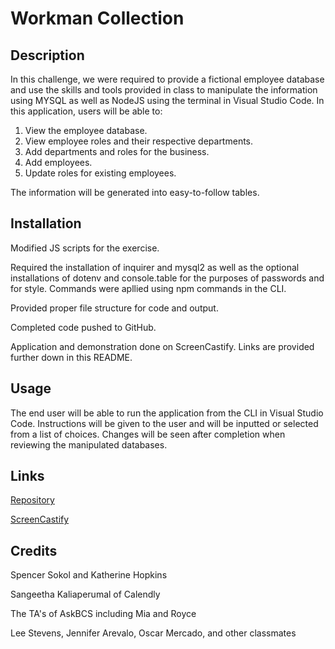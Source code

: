 # Workman Collection

## Description
In this challenge, we were required to provide a fictional employee database and use the skills and tools provided in class to manipulate the information using MYSQL as well as NodeJS using the terminal in Visual Studio Code. In this application, users will be able to:

1. View the employee database.
2. View employee roles and their respective departments.
3. Add departments and roles for the business.
4. Add employees.
5. Update roles for existing employees.

The information will be generated into easy-to-follow tables.

## Installation
Modified JS scripts for the exercise.

Required the installation of inquirer and mysql2 as well as the optional installations of dotenv and console.table for the purposes of passwords and for style. Commands were apllied using npm commands in the CLI.

Provided proper file structure for code and output.

Completed code pushed to GitHub.

Application and demonstration done on ScreenCastify.  Links are provided further down in this README.

## Usage
The end user will be able to run the application from the CLI in Visual Studio Code. Instructions will be given to the user and will be inputted or selected from a list of choices. Changes will be seen after completion when reviewing the manipulated databases.

## Links
[Repository](https://github.com/AbeThomas82/Workman-Collection)

[ScreenCastify](https://drive.google.com/file/d/1LDaTuLIKQGmKXbr3o64OOV5No4YVvUy9/view)

## Credits
Spencer Sokol and Katherine Hopkins

Sangeetha Kaliaperumal of Calendly

The TA's of AskBCS including Mia and Royce

Lee Stevens, Jennifer Arevalo, Oscar Mercado, and other classmates